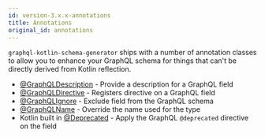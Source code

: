 ```yaml
---
id: version-3.x.x-annotations
title: Annotations
original_id: annotations
---
```


`graphql-kotlin-schema-generator` ships with a number of annotation classes to allow you to enhance your GraphQL schema
for things that can't be directly derived from Kotlin reflection.

* [@GraphQLDescription](../customizing-schemas/documenting-fields) - Provide a description for a GraphQL field
* [@GraphQLDirective](../customizing-schemas/directives) - Registers directive on a GraphQL field
* [@GraphQLIgnore](../customizing-schemas/excluding-fields) - Exclude field from the GraphQL schema
* [@GraphQLName](../customizing-schemas/renaming-fields) - Override the name used for the type
* Kotlin built in [@Deprecated](../customizing-schemas/deprecating-schema) - Apply the GraphQL `@deprecated` directive on the field
